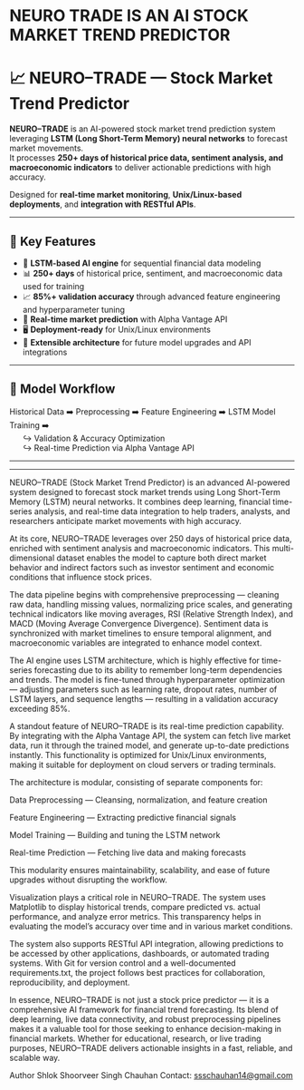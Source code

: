 # NEURO TRADE IS AN AI STOCK MARKET TREND PREDICTOR

# 📈 NEURO–TRADE — Stock Market Trend Predictor

**NEURO–TRADE** is an AI-powered stock market trend prediction system leveraging **LSTM (Long Short-Term Memory) neural networks** to forecast market movements.  
It processes **250+ days of historical price data, sentiment analysis, and macroeconomic indicators** to deliver actionable predictions with high accuracy.  

Designed for **real-time market monitoring**, **Unix/Linux-based deployments**, and **integration with RESTful APIs**.

---

## 🎯 Key Features

- 🤖 **LSTM-based AI engine** for sequential financial data modeling
- 📊 **250+ days** of historical price, sentiment, and macroeconomic data used for training
- 📈 **85%+ validation accuracy** through advanced feature engineering and hyperparameter tuning
- 🔄 **Real-time market prediction** with Alpha Vantage API
- 🖥️ **Deployment-ready** for Unix/Linux environments
- 🧩 **Extensible architecture** for future model upgrades and API integrations

---

## 🧠 Model Workflow

Historical Data ➡️ Preprocessing ➡️ Feature Engineering ➡️ LSTM Model Training ➡️  
&nbsp;&nbsp;&nbsp;&nbsp;&nbsp;&nbsp;↪️ Validation & Accuracy Optimization  
&nbsp;&nbsp;&nbsp;&nbsp;&nbsp;&nbsp;↪️ Real-time Prediction via Alpha Vantage API  

---
---

NEURO–TRADE (Stock Market Trend Predictor) is an advanced AI-powered system designed to forecast stock market trends using Long Short-Term Memory (LSTM) neural networks. It combines deep learning, financial time-series analysis, and real-time data integration to help traders, analysts, and researchers anticipate market movements with high accuracy.

At its core, NEURO–TRADE leverages over 250 days of historical price data, enriched with sentiment analysis and macroeconomic indicators. This multi-dimensional dataset enables the model to capture both direct market behavior and indirect factors such as investor sentiment and economic conditions that influence stock prices.

The data pipeline begins with comprehensive preprocessing — cleaning raw data, handling missing values, normalizing price scales, and generating technical indicators like moving averages, RSI (Relative Strength Index), and MACD (Moving Average Convergence Divergence). Sentiment data is synchronized with market timelines to ensure temporal alignment, and macroeconomic variables are integrated to enhance model context.

The AI engine uses LSTM architecture, which is highly effective for time-series forecasting due to its ability to remember long-term dependencies and trends. The model is fine-tuned through hyperparameter optimization — adjusting parameters such as learning rate, dropout rates, number of LSTM layers, and sequence lengths — resulting in a validation accuracy exceeding 85%.

A standout feature of NEURO–TRADE is its real-time prediction capability. By integrating with the Alpha Vantage API, the system can fetch live market data, run it through the trained model, and generate up-to-date predictions instantly. This functionality is optimized for Unix/Linux environments, making it suitable for deployment on cloud servers or trading terminals.

The architecture is modular, consisting of separate components for:

Data Preprocessing — Cleansing, normalization, and feature creation

Feature Engineering — Extracting predictive financial signals

Model Training — Building and tuning the LSTM network

Real-time Prediction — Fetching live data and making forecasts

This modularity ensures maintainability, scalability, and ease of future upgrades without disrupting the workflow.

Visualization plays a critical role in NEURO–TRADE. The system uses Matplotlib to display historical trends, compare predicted vs. actual performance, and analyze error metrics. This transparency helps in evaluating the model’s accuracy over time and in various market conditions.

The system also supports RESTful API integration, allowing predictions to be accessed by other applications, dashboards, or automated trading systems. With Git for version control and a well-documented requirements.txt, the project follows best practices for collaboration, reproducibility, and deployment.

In essence, NEURO–TRADE is not just a stock price predictor — it is a comprehensive AI framework for financial trend forecasting. Its blend of deep learning, live data connectivity, and robust preprocessing pipelines makes it a valuable tool for those seeking to enhance decision-making in financial markets. Whether for educational, research, or live trading purposes, NEURO–TRADE delivers actionable insights in a fast, reliable, and scalable way.

Author
Shlok Shoorveer Singh Chauhan
Contact: ssschauhan14@gmail.com


